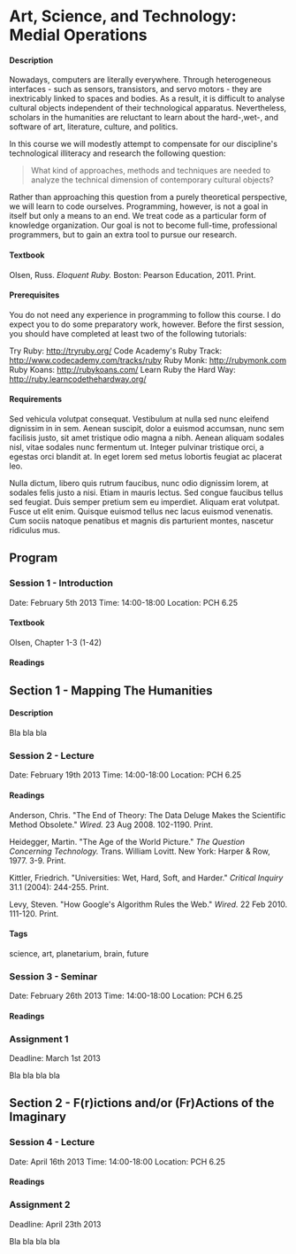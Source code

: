 # Art, Science, and Technology: Medial Operations

#### Description

Nowadays, computers are literally everywhere. Through heterogeneous interfaces - such as sensors, transistors, and servo motors - they are inextricably linked to spaces and bodies. As a result, it is difficult to analyse cultural objects independent of their technological apparatus.
Nevertheless, scholars in the humanities are reluctant to learn about the hard-,wet-, and software of art, literature, culture, and politics.

In this course we will modestly attempt to compensate for our discipline's technological illiteracy and research the following question:

> What kind of approaches, methods and techniques are needed to analyze the technical dimension of contemporary cultural objects?

Rather than approaching this question from a purely theoretical perspective, we will learn to code ourselves. Programming, however, is not a goal in itself but only a means to an end. We treat code as a particular form of knowledge organization. Our goal is not to become full-time, professional programmers, but to gain an extra tool to pursue our research.

#### Textbook

Olsen, Russ. *Eloquent Ruby.* Boston: Pearson Education, 2011. Print.

#### Prerequisites

You do not need any experience in programming to follow this course. I do expect you to do some preparatory work, however. Before the first session, you should have completed at least two of the following tutorials:

Try Ruby: http://tryruby.org/
Code Academy's Ruby Track: http://www.codecademy.com/tracks/ruby
Ruby Monk: http://rubymonk.com
Ruby Koans: http://rubykoans.com/
Learn Ruby the Hard Way: http://ruby.learncodethehardway.org/

#### Requirements

Sed vehicula volutpat consequat. Vestibulum at nulla sed nunc eleifend dignissim in in sem. Aenean suscipit, dolor a euismod accumsan, nunc sem facilisis justo, sit amet tristique odio magna a nibh. Aenean aliquam sodales nisl, vitae sodales nunc fermentum ut. Integer pulvinar tristique orci, a egestas orci blandit at. In eget lorem sed metus lobortis feugiat ac placerat leo. 

Nulla dictum, libero quis rutrum faucibus, nunc odio dignissim lorem, at sodales felis justo a nisi. Etiam in mauris lectus. Sed congue faucibus tellus sed feugiat. Duis semper pretium sem eu imperdiet. Aliquam erat volutpat. Fusce ut elit enim. Quisque euismod tellus nec lacus euismod venenatis. Cum sociis natoque penatibus et magnis dis parturient montes, nascetur ridiculus mus.

## Program

### Session 1 - Introduction
Date:		February 5th 2013
Time: 		14:00-18:00
Location:	PCH 6.25

#### Textbook

Olsen, Chapter 1-3 (1-42)


#### Readings




## Section 1 - Mapping The Humanities

#### Description

Bla bla bla


### Session 2 - Lecture
Date:		February 19th 2013
Time: 		14:00-18:00
Location:	PCH 6.25

#### Readings

Anderson, Chris. "The End of Theory: The Data Deluge Makes the Scientific Method Obsolete." *Wired.* 23 Aug 2008. 102-1190. Print.

Heidegger, Martin. "The Age of the World Picture." *The Question Concerning Technology.* Trans. William Lovitt. New York: Harper & Row, 1977. 3-9. Print.

Kittler, Friedrich. "Universities: Wet, Hard, Soft, and Harder." *Critical Inquiry* 31.1 (2004): 244-255. Print.

Levy, Steven. "How Google's Algorithm Rules the Web." *Wired.* 22 Feb 2010. 111-120. Print.

#### Tags
science, art, planetarium, brain, future


### Session 3 - Seminar
Date:		February 26th 2013
Time: 		14:00-18:00
Location:	PCH 6.25

#### Readings



### Assignment 1
Deadline: 	March 1st 2013

Bla bla bla bla


## Section 2 - F(r)ictions and/or (Fr)Actions of the Imaginary

### Session 4 - Lecture
Date:		April 16th 2013
Time: 		14:00-18:00
Location:	PCH 6.25

#### Readings


### Assignment 2
Deadline: 	April 23th 2013

Bla bla bla bla
